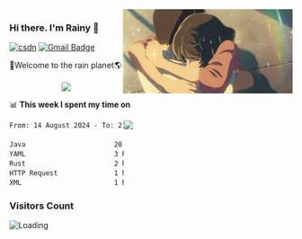 <img  align='right' height="150" src="https://github.com/LikeRainDay/LikeRainDay/blob/master/pic/img_rain_1.gif?raw=true">



### Hi there. I'm Rainy :lemon:

[![csdn](https://img.shields.io/badge/-csdn-c14438?style=flat-square&logo=c&logoColor=white)](https://blog.csdn.net/qq_15807167)
[![Gmail Badge](https://img.shields.io/badge/-gmail-c14438?style=flat-square&logo=Gmail&logoColor=white&link=mailto:houshuai0816@gmail.com)](mailto:houshuai0816@gmail.com)

🚀Welcome to the rain planet🌎

<center>
<img align='center'  src="https://source.unsplash.com/user/rainyhehe/likes">
</center>

📊 **This week I spent my time on**

<img align='right'   width="300" src="https://github-readme-stats.vercel.app/api?username=LikeRainDay&show_icons=true&title_color=fff&icon_color=79ff97&text_color=9f9f9f&bg_color=151515&count_private=true">

<!--START_SECTION:waka-->

```txt
From: 14 August 2024 - To: 21 August 2024

Java                      20 hrs 18 mins  ███████████████▒░░░░░░░░░   61.73 %
YAML                      3 hrs 5 mins    ██▒░░░░░░░░░░░░░░░░░░░░░░   09.38 %
Rust                      2 hrs 2 mins    █▓░░░░░░░░░░░░░░░░░░░░░░░   06.22 %
HTTP Request              1 hr 35 mins    █▒░░░░░░░░░░░░░░░░░░░░░░░   04.85 %
XML                       1 hr 30 mins    █░░░░░░░░░░░░░░░░░░░░░░░░   04.59 %
```

<!--END_SECTION:waka-->

### Visitors Count
<img align="left" src = "https://profile-counter.glitch.me/LikeRainDay/count.svg" alt ="Loading">
